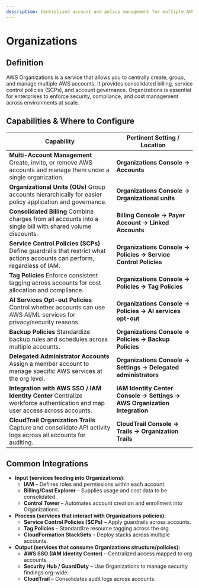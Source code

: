 ```yaml
---
description: Centralized account and policy management for multiple AWS accounts./h1
---
```


# Organizations

## **Definition**

AWS Organizations is a service that allows you to centrally create, group, and manage multiple AWS accounts. It provides consolidated billing, service control policies (SCPs), and account governance. Organizations is essential for enterprises to enforce security, compliance, and cost management across environments at scale.

## Capabilities & Where to Configure

| Capability                                                                                                                  | Pertinent Setting / Location                                              |
| --------------------------------------------------------------------------------------------------------------------------- | ------------------------------------------------------------------------- |
| **Multi-Account Management** Create, invite, or remove AWS accounts and manage them under a single organization.            | **Organizations Console → Accounts**                                      |
| **Organizational Units (OUs)** Group accounts hierarchically for easier policy application and governance.                  | **Organizations Console → Organizational units**                          |
| **Consolidated Billing** Combine charges from all accounts into a single bill with shared volume discounts.                 | **Billing Console → Payer Account → Linked Accounts**                     |
| **Service Control Policies (SCPs)** Define guardrails that restrict what actions accounts can perform, regardless of IAM.   | **Organizations Console → Policies → Service Control Policies**           |
| **Tag Policies** Enforce consistent tagging across accounts for cost allocation and compliance.                             | **Organizations Console → Policies → Tag Policies**                       |
| **AI Services Opt-out Policies** Control whether accounts can use AWS AI/ML services for privacy/security reasons.          | **Organizations Console → Policies → AI services opt-out**                |
| **Backup Policies** Standardize backup rules and schedules across multiple accounts.                                        | **Organizations Console → Policies → Backup Policies**                    |
| **Delegated Administrator Accounts** Assign a member account to manage specific AWS services at the org level.              | **Organizations Console → Settings → Delegated administrators**           |
| **Integration with AWS SSO / IAM Identity Center** Centralize workforce authentication and map user access across accounts. | **IAM Identity Center Console → Settings → AWS Organization Integration** |
| **CloudTrail Organization Trails** Capture and consolidate API activity logs across all accounts for auditing.              | **CloudTrail Console → Trails → Organization Trails**                     |

## Common Integrations

* **Input (services feeding into Organizations):**
  * **IAM** – Defines roles and permissions within each account.
  * **Billing/Cost Explorer** – Supplies usage and cost data to be consolidated.
  * **Control Tower** – Automates account creation and enrollment into Organizations.
* **Process (services that interact with Organizations policies):**
  * **Service Control Policies (SCPs)** – Apply guardrails across accounts.
  * **Tag Policies** – Standardize resource tagging across the org.
  * **CloudFormation StackSets** – Deploy stacks across multiple accounts.
* **Output (services that consume Organizations structure/policies):**
  * **AWS SSO (IAM Identity Center)** – Centralized access mapped to org accounts.
  * **Security Hub / GuardDuty** – Use Organizations to manage security findings org-wide.
  * **CloudTrail** – Consolidates audit logs across accounts.
